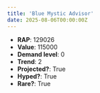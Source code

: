 ```yaml
---
title: 'Blue Mystic Advisor'
date: 2025-08-06T00:00:00Z
---
```

- **RAP**: 129026
- **Value**: 115000
- **Demand level**: 0
- **Trend**: 2
- **Projected?**: True
- **Hyped?**: True
- **Rare?**: True
